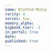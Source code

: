 ```yaml
---
name: Drafted McCoy
rarity: 4
series: tos
memory_alpha:
bigbook_tier: -1
in_portal: true
date:
published: true
---
```



